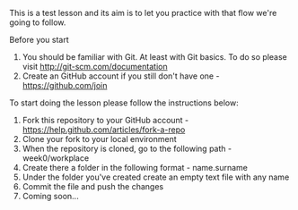 This is a test lesson and its aim is to let you practice with that flow we're going to follow.

Before you start

1. You should be familiar with Git. At least with Git basics. To do so please visit http://git-scm.com/documentation
2. Create an GitHub account if you still don't have one - https://github.com/join

To start doing the lesson please follow the instructions below:

1. Fork this repository to your GitHub account - https://help.github.com/articles/fork-a-repo
2. Clone your fork to your local environment
3. When the repository is cloned, go to the following path - week0/workplace
4. Create there a folder in the following format - name.surname
5. Under the folder you've created create an empty text file with any name
6. Commit the file and push the changes
7. Coming soon...
